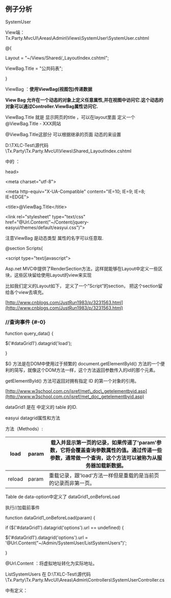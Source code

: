 ## 例子分析

SystemUser

View端：Tx.Party.MvcUI\Areas\Admin\Views\SystemUser\SystemUser.cshtml

@{

Layout = "~/Views/Shared/\_LayoutIndex.cshtml";

ViewBag.Title = "公共码表";

}

ViewBag ：**使用ViewBag\(视图包\)传递数据**

**View  Bag 允许在一个动态的对象上定义任意属性,并在视图中访问它.这个动态的对象可以通过Controller.ViewBag属性访问它.**

ViewBag.Title 就是 显示网页的title  ，可以在layout里面 定义一个 @ViewBag.Title - XXX网站

@ViewBag.Title这部分 可以根据继承的页面 动态的来设置

D:\TXLC-Test\源代码\Tx.Party\Tx.Party.MvcUI\Views\Shared\_LayoutIndex.cshtml

中的 ：

head&gt;

&lt;meta charset="utf-8"&gt;

&lt;meta http-equiv="X-UA-Compatible" content="IE=10; IE=9; IE=8; IE=EDGE"&gt;

&lt;title&gt;@ViewBag.Title&lt;/title&gt;

&lt;link rel="stylesheet" type="text/css" href="@Url.Content\("~/Content/jquery-easyui/themes/default/easyui.css"\)"&gt;

注意ViewBag 是动态类型 属性的名字可以任意取.

@section Scripts{

&lt;script type="text/javascript"&gt;

Asp.net MVC中提供了RenderSection方法，这样就能够在Layout中定义一些区块，这些区块留给使用Layout的view来实现

比如我们定义的Layout如下， 定义了一个”Script”的section， 把这个section留给各个view去填充。

[http://www.cnblogs.com/JustRun1983/p/3231563.html](http://www.cnblogs.com/JustRun1983/p/3231563.html)

### //查询事件 {#-0}

function query\_data\(\) {

$\('\#dataGrid1'\).datagrid\('load'\);

}

$\(\) 方法是在DOM中使用过于频繁的 document.getElementById\(\) 方法的一个便利的简写，就像这个DOM方法一样，这个方法返回参数传入的id的那个元素。

getElementById\(\) 方法可返回对拥有指定 ID 的第一个对象的引用。

[http://www.w3school.com.cn/jsref/met\_doc\_getelementbyid.asp](http://www.w3school.com.cn/jsref/met_doc_getelementbyid.asp)

dataGrid1 是在 中定义的 table 的ID.

easyui datagrid属性和方法

方法（Methods）:

| load | param | 载入并显示第一页的记录，如果传递了'param'参数，它将会覆盖查询参数属性的值。通过传递一些参数，通常做一个查询，这个方法可以被称为从服务器加载新数据。 |
| --- | --- | --- |
| reload | param | 重载记录，跟'load'方法一样但是重载的是当前页的记录而非第一页。 |

Table de data-option中定义了 dataGrid1\_onBeforeLoad

执行//加载前事件

function dataGrid1\_onBeforeLoad\(param\) {

if \($\('\#dataGrid1'\).datagrid\('options'\).url == undefined\) {

$\('\#dataGrid1'\).datagrid\('options'\).url = '@Url.Content\("~/Admin/SystemUser/ListSystemUsers"\)';

}

@Url.Content ：将虚拟地址转化为实际地址。

ListSystemUsers 在 D:\TXLC-Test\源代码\Tx.Party\Tx.Party.MvcUI\Areas\Admin\Controllers\SystemUserController.cs

中有定义：


